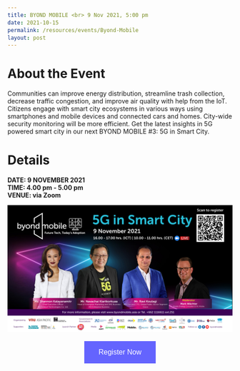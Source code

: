 ```yaml
---
title: BYOND MOBILE <br> 9 Nov 2021, 5:00 pm
date: 2021-10-15
permalink: /resources/events/Byond-Mobile
layout: post
---
```


# About the Event

Communities can improve energy distribution, streamline trash collection, decrease traffic congestion, and improve air quality with help from the IoT. Citizens engage with smart city ecosystems in various ways using smartphones and mobile devices and connected cars and homes. City-wide security monitoring will be more efficient. Get the latest insights in 5G powered smart city in our next BYOND MOBILE #3: 5G in Smart City.

# Details
**DATE: 9 NOVEMBER 2021 <br> 
TIME: 4.00 pm - 5.00 pm  <br> 
VENUE: via Zoom**

![Byond Mobile](/images/events/events/Byond_Mobile.jpg)


<style>
#register {
  background-color: #0000ff;
  border: none;
  color: white;
  padding: 16px 32px;
  text-align: center;
  font-size: 16px;
  margin: 4px 2px;
  opacity: 0.6;
  transition: 0.3s;
  display: inline-block;
  text-decoration: none;
  cursor: pointer;
}
</style>

<center><a href="https://bit.ly/3BFnW1E " target="_blank"><button id="register" class="btn">Register Now</button></a></center>